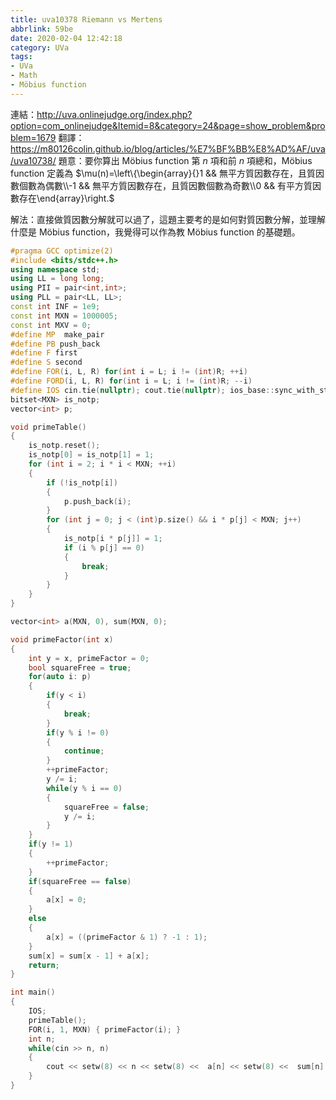 ```yaml
---
title: uva10378 Riemann vs Mertens
abbrlink: 59be
date: 2020-02-04 12:42:18
category: UVa
tags:
- UVa
- Math
- Möbius function
---
```

連結：http://uva.onlinejudge.org/index.php?option=com_onlinejudge&Itemid=8&category=24&page=show_problem&problem=1679
翻譯：https://m80126colin.github.io/blog/articles/%E7%BF%BB%E8%AD%AF/uva/uva10738/
題意：要你算出 Möbius function 第 $n$ 項和前 $n$ 項總和，Möbius function 定義為 $\mu(n)=\left\{\begin{array}{}1 && 無平方質因數存在，且質因數個數為偶數\\-1 && 無平方質因數存在，且質因數個數為奇數\\0 && 有平方質因數存在\end{array}\right.$
<!-- more -->
解法：直接做質因數分解就可以過了，這題主要考的是如何對質因數分解，並理解什麼是 Möbius function，我覺得可以作為教 Möbius function 的基礎題。
```cpp
#pragma GCC optimize(2)
#include <bits/stdc++.h>
using namespace std;
using LL = long long;
using PII = pair<int,int>;
using PLL = pair<LL, LL>;
const int INF = 1e9;
const int MXN = 1000005;
const int MXV = 0;
#define MP  make_pair
#define PB push_back
#define F first
#define S second
#define FOR(i, L, R) for(int i = L; i != (int)R; ++i)
#define FORD(i, L, R) for(int i = L; i != (int)R; --i)
#define IOS cin.tie(nullptr); cout.tie(nullptr); ios_base::sync_with_stdio(false);
bitset<MXN> is_notp;
vector<int> p;

void primeTable()
{
    is_notp.reset();
    is_notp[0] = is_notp[1] = 1;
    for (int i = 2; i * i < MXN; ++i)
    {
        if (!is_notp[i])
        {
            p.push_back(i);
        }
        for (int j = 0; j < (int)p.size() && i * p[j] < MXN; j++)
        {
            is_notp[i * p[j]] = 1;
            if (i % p[j] == 0)
            {
                break;
            }
        }
    }
}

vector<int> a(MXN, 0), sum(MXN, 0);

void primeFactor(int x)
{
    int y = x, primeFactor = 0;
    bool squareFree = true;
    for(auto i: p)
    {
        if(y < i)
        {
            break;
        }
        if(y % i != 0)
        {
            continue;
        }
        ++primeFactor;
        y /= i;
        while(y % i == 0)
        {
            squareFree = false;
            y /= i;
        }
    }
    if(y != 1)
    {
        ++primeFactor;
    }
    if(squareFree == false)
    {
        a[x] = 0;
    }
    else
    {
        a[x] = ((primeFactor & 1) ? -1 : 1);
    }
    sum[x] = sum[x - 1] + a[x];
    return;
}

int main()
{
    IOS;
    primeTable();
    FOR(i, 1, MXN) { primeFactor(i); }
    int n;
    while(cin >> n, n)
    {
        cout << setw(8) << n << setw(8) <<  a[n] << setw(8) <<  sum[n] << '\n';
    }
}
```